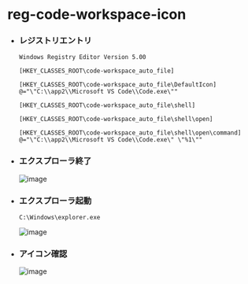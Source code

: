 # reg-code-workspace-icon

- ### レジストリエントリ
    ```reg
    Windows Registry Editor Version 5.00

    [HKEY_CLASSES_ROOT\code-workspace_auto_file]

    [HKEY_CLASSES_ROOT\code-workspace_auto_file\DefaultIcon]
    @="\"C:\\app2\\Microsoft VS Code\\Code.exe\""

    [HKEY_CLASSES_ROOT\code-workspace_auto_file\shell]

    [HKEY_CLASSES_ROOT\code-workspace_auto_file\shell\open]

    [HKEY_CLASSES_ROOT\code-workspace_auto_file\shell\open\command]
    @="\"C:\\app2\\Microsoft VS Code\\Code.exe\" \"%1\""
    ```

- ### エクスプローラ終了
    ![image](https://user-images.githubusercontent.com/1501327/188278500-1d5c0707-2d85-4f2e-8cc0-06fcbcce7d76.png)

- ### エクスプローラ起動
    ```
    C:\Windows\explorer.exe
    ```
    ![image](https://user-images.githubusercontent.com/1501327/188278466-7399bfdb-bc44-49cd-9824-75febfeb3c75.png)

- ### アイコン確認
    ![image](https://user-images.githubusercontent.com/1501327/188278597-43295b3d-6cc4-40e5-9824-e890c23da258.png)
